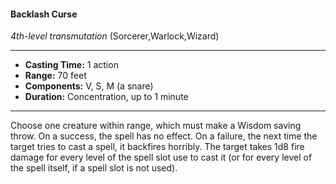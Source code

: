 #### Backlash Curse
*4th-level transmutation* (Sorcerer,Warlock,Wizard)
___
- **Casting Time:** 1 action
- **Range:** 70 feet
- **Components:** V, S, M (a snare)
- **Duration:** Concentration, up to 1 minute
---
Choose one creature within range, which must make a Wisdom saving throw. On a success, the spell has no effect. On a failure, the next time the target tries to cast a spell, it backfires horribly. The target takes 1d8 fire damage for every level of the spell slot use to cast it (or for every level of the spell itself, if a spell slot is not used).
